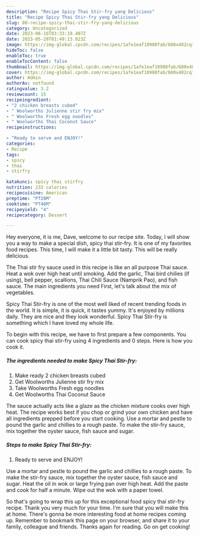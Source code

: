 ```yaml
---
description: "Recipe Spicy Thai Stir-fry yang Delicious"
title: "Recipe Spicy Thai Stir-fry yang Delicious"
slug: 80-recipe-spicy-thai-stir-fry-yang-delicious
category: Uncategorized
date: 2023-06-16T03:33:19.407Z
date: 2023-05-28T01:49:13.023Z
image: https://img-global.cpcdn.com/recipes/1afe1eaf10980fab/680x482cq70/spicy-thai-stir-fry-recipe-main-photo.jpg
hideToc: false
enableToc: true
enableTocContent: false
thumbnail: https://img-global.cpcdn.com/recipes/1afe1eaf10980fab/680x482cq70/spicy-thai-stir-fry-recipe-main-photo.jpg
cover: https://img-global.cpcdn.com/recipes/1afe1eaf10980fab/680x482cq70/spicy-thai-stir-fry-recipe-main-photo.jpg
author: Admin
authorAv: notfound
ratingvalue: 3.2
reviewcount: 15
recipeingredient:
- "2 chicken breasts cubed"
- " Woolworths Julienne stir fry mix"
- " Woolworths Fresh egg noodles"
- " Woolworths Thai Coconut Sauce"
recipeinstructions:

- "Ready to serve and ENJOY!"
categories:
- Recipe
tags:
- spicy
- thai
- stirfry

katakunci: spicy thai stirfry 
nutrition: 233 calories
recipecuisine: American
preptime: "PT20M"
cooktime: "PT46M"
recipeyield: "4"
recipecategory: Dessert

---
```



Hey everyone, it is me, Dave, welcome to our recipe site. Today, I will show you a way to make a special dish, spicy thai stir-fry. It is one of my favorites food recipes. This time, I will make it a little bit tasty. This will be really delicious.

The Thai stir fry sauce used in this recipe is like an all purpose Thai sauce. Heat a wok over high heat until smoking. Add the garlic, Thai bird chilies (if using), bell pepper, scallions, Thai Chili Sauce (Namprik Pao), and fish sauce. The main ingredients you need First, let&#39;s talk about the mix of vegetables.

Spicy Thai Stir-fry is one of the most well liked of recent trending foods in the world. It is simple, it is quick, it tastes yummy. It's enjoyed by millions daily. They are nice and they look wonderful. Spicy Thai Stir-fry is something which I have loved my whole life.


To begin with this recipe, we have to first prepare a few components. You can cook spicy thai stir-fry using 4 ingredients and 0 steps. Here is how you cook it.

<!--inarticleads1-->

##### The ingredients needed to make Spicy Thai Stir-fry:

1. Make ready 2 chicken breasts cubed
1. Get  Woolworths Julienne stir fry mix
1. Take  Woolworths Fresh egg noodles
1. Get  Woolworths Thai Coconut Sauce


The sauce actually acts like a glaze as the chicken mixture cooks over high heat. The recipe works best if you chop or grind your own chicken and have all ingredients prepped before you start cooking. Use a mortar and pestle to pound the garlic and chillies to a rough paste. To make the stir-fry sauce, mix together the oyster sauce, fish sauce and sugar. 

<!--inarticleads2-->

##### Steps to make Spicy Thai Stir-fry:


1. Ready to serve and ENJOY!

Use a mortar and pestle to pound the garlic and chillies to a rough paste. To make the stir-fry sauce, mix together the oyster sauce, fish sauce and sugar. Heat the oil in wok or large frying pan over high heat. Add the paste and cook for half a minute. Wipe out the wok with a paper towel. 

So that's going to wrap this up for this exceptional food spicy thai stir-fry recipe. Thank you very much for your time. I'm sure that you will make this at home. There's gonna be more interesting food at home recipes coming up. Remember to bookmark this page on your browser, and share it to your family, colleague and friends. Thanks again for reading. Go on get cooking!
